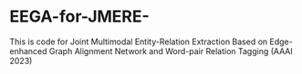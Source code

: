 # EEGA-for-JMERE-
This is code for Joint Multimodal Entity-Relation Extraction Based on Edge-enhanced Graph Alignment Network and Word-pair Relation Tagging (AAAI 2023)
